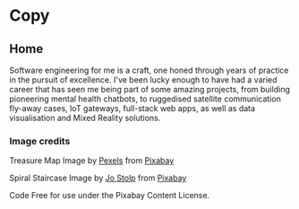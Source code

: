 # Copy

## Home

Software engineering for me is a craft, one honed through years of practice in the pursuit of excellence. I've been lucky enough to have had a varied career that has seen me being part of some amazing projects, from building pioneering mental health chatbots, to ruggedised satellite communication fly-away cases, IoT gateways, full-stack web apps, as well as data visualisation and Mixed Reality solutions.

### Image credits

Treasure Map
Image by <a href="https://pixabay.com/users/pexels-2286921/?utm_source=link-attribution&utm_medium=referral&utm_campaign=image&utm_content=1850653">Pexels</a> from <a href="https://pixabay.com//?utm_source=link-attribution&utm_medium=referral&utm_campaign=image&utm_content=1850653">Pixabay</a>

Spiral Staircase
Image by <a href="https://pixabay.com/users/jstolp-9168377/?utm_source=link-attribution&utm_medium=referral&utm_campaign=image&utm_content=7844381">Jo Stolp</a> from <a href="https://pixabay.com//?utm_source=link-attribution&utm_medium=referral&utm_campaign=image&utm_content=7844381">Pixabay</a>

Code
Free for use under the Pixabay Content License.
